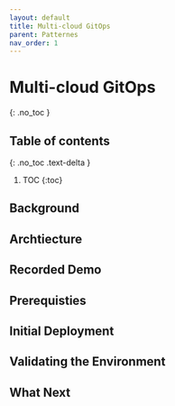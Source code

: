 ```yaml
---
layout: default
title: Multi-cloud GitOps
parent: Patternes
nav_order: 1
---
```


# Multi-cloud GitOps
{: .no_toc }

## Table of contents
{: .no_toc .text-delta }

1. TOC
{:toc}

## Background

## Archtiecture

## Recorded Demo

## Prerequisties

## Initial Deployment

## Validating the Environment

## What Next
